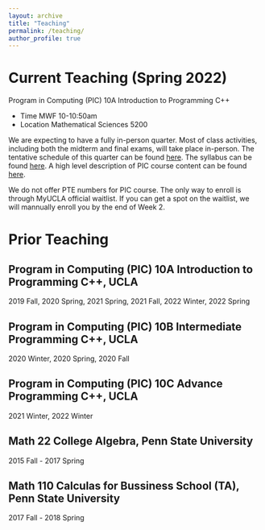 ```yaml
---
layout: archive
title: "Teaching"
permalink: /teaching/
author_profile: true
---
```


Current Teaching (Spring 2022)
===
Program in Computing (PIC) 10A Introduction to Programming C++
* Time MWF 10-10:50am
* Location Mathematical Sciences 5200

We are expecting to have a fully in-person quarter. Most of class activities, including both the midterm and final exams, will take place in-person. 
The tentative schedule of this quarter can be found [here](../files/schedule_10a_2022spring.pdf). 
The syllabus can be found [here](../files/syllabus_10a_2022spring.pdf). 
A high level description of PIC course content can be found [here](https://ww3.math.ucla.edu/courses/). 

We do not offer PTE numbers for PIC course. The only way to enroll is through MyUCLA official waitlist. 
If you can get a spot on the waitlist, we will mannually enroll you by the end of Week 2.

Prior Teaching
===

Program in Computing (PIC) 10A Introduction to Programming C++, UCLA
---
2019 Fall, 2020 Spring, 2021 Spring, 2021 Fall, 2022 Winter, 2022 Spring

Program in Computing (PIC) 10B Intermediate Programming C++, UCLA
---
2020 Winter, 2020 Spring, 2020 Fall

Program in Computing (PIC) 10C Advance Programming C++, UCLA
---
2021 Winter, 2022 Winter

Math 22 College Algebra, Penn State University
---
2015 Fall - 2017 Spring

Math 110 Calculas for Bussiness School (TA), Penn State University
---
2017 Fall - 2018 Spring
